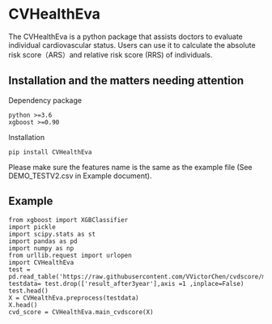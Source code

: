 # CVHealthEva

The CVHealthEva is a python package that assists doctors to evaluate individual cardiovascular status. Users can use it to calculate the  absolute risk score（ARS）and relative risk score (RRS) of individuals.


## Installation and the matters needing attention
 Dependency package	
```
python >=3.6
xgboost >=0.90
```
 Installation
```
pip install CVHealthEva
```
 Please make sure the features name is the same as the example file (See DEMO_TESTV2.csv in Example document).

## Example
```
from xgboost import XGBClassifier
import pickle
import scipy.stats as st
import pandas as pd
import numpy as np
from urllib.request import urlopen
import CVHealthEva
test = pd.read_table('https://raw.githubusercontent.com/VVictorChen/cvdscore/master/Example/DEMO_TESTV2.csv',sep=',',encoding='utf_8_sig')
testdata= test.drop(['result_after3year'],axis =1 ,inplace=False) 
test.head()
X = CVHealthEva.preprocess(testdata)
X.head()
cvd_score = CVHealthEva.main_cvdscore(X)
```











